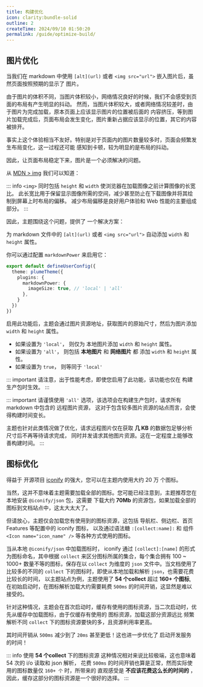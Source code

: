 ```yaml
---
title: 构建优化
icon: clarity:bundle-solid
outline: 2
createTime: 2024/09/10 01:50:20
permalink: /guide/optimize-build/
---
```


## 图片优化 <Badge type="warning" text="试验性" />

当我们在 markdown 中使用 `[alt](url)` 或者 `<img src="url">` 嵌入图片后，虽然页面按照预期的显示了
图片。

由于图片的体积不同，当图片体积较小，网络情况良好的时候，我们不会感受到页面的布局有产生明显的抖动。
然而，当图片体积较大，或者网络情况较差时，由于图片为完成加载，原本页面上应该显示图片的位置被后面的
内容挤压，等到图片加载完成后，页面布局会发生变化，图片重新占据应该显示的位置，其它的内容被排开。

事实上这个体验相当不友好。特别是对于页面内的图片数量较多时，页面会频繁发生布局变化，这一过程还可能
感知到卡顿，较为明显的是布局的抖动。

因此，让页面布局稳定下来，图片是一个必须解决的问题。

从 [MDN > img](https://developer.mozilla.org/zh-CN/docs/Web/HTML/Element/img#height) 我们可以知道：

::: info
`<img>` 同时包括 `height` 和 `width` 使浏览器在加载图像之前计算图像的长宽比。
此长宽比用于保留显示图像所需的空间，减少甚至防止在下载图像并将其绘制到屏幕上时布局的偏移。
减少布局偏移是良好用户体验和 Web 性能的主要组成部分。
:::

因此，主题围绕这个问题，提供了 一个解决方案：

为 markdown 文件中的 `[alt](url)` 或者 `<img src="url">` 自动添加 `width` 和 `height` 属性。

你可以通过配置 `markdownPower` 来启用它：

```ts
export default defineUserConfig({
  theme: plumeTheme({
    plugins: {
      markdownPower: {
        imageSize: true, // 'local' | 'all'
      },
    }
  })
})
```

启用此功能后，主题会通过图片资源地址，获取图片的原始尺寸，然后为图片添加 `width` 和 `height` 属性。

- 如果设置为 `'local'`， 则仅为 本地图片添加 `width` 和 `height` 属性。
- 如果设置为 `'all'`， 则包括 __本地图片__ 和 __网络图片__ 都 添加 `width` 和 `height` 属性。
- 如果设置为 `true`， 则等同于 `'local'`

::: important
请注意，出于性能考虑，即使您启用了此功能，该功能也仅在 构建生产包时生效。
:::

::: important
请谨慎使用 `'all'` 选项，该选项会在构建生产包时，请求所有 markdown 中包含的 远程图片资源，
这对于包含较多图片资源的站点而言，会使得构建时间变长。

主题也针对此类情况做了优化，请求远程图片仅在获取 __几 KB__ 的数据包足够分析尺寸后不再等待请求完成，
同时并发请求其他图片资源。这在一定程度上能够改善构建时间。
:::

## 图标优化

得益于 开源项目 [iconify](https://icon-sets.iconify.design/) 的强大，您可以在主题内使用大约 20 万 个图标。

当然，这并不意味着主题需要加载全部的图标。您可能已经注意到，主题推荐您在本地安装 `@iconify/json` 包，这需要
下载大约 __70Mb__ 的资源包，如果加载全部的图标到文档站点中，这太大太大了。

但请放心，主题仅会加载您有使用到的图标资源，这包括 导航栏、侧边栏、首页 Features 等配置中的 iconify 图标，
以及通过语法糖 `:[collect:name]:` 和 组件 `<Icon name="icon_name" />` 等各种方式使用的图标。

当从本地 `@iconify/json` 中加载图标时， iconify 通过 `[collect]:[name]` 的形式为图标命名，其中根据
`collect` 来区分图标所属的集合，每个集合拥有  100 ~ 1000+ 数量不等的图标，保存在以 `collect` 为维度的 `json`
文件中。当文档使用了比较多的不同的 `collect` 下的图标时，即使从本地加载和解析 `json`，也需要花费比较长的时间，
以主题站点为例，主题使用了 __54 个collect__ 超过 __160+ 个图标__, 在初始启动时，在图标解析加载大约需要耗费 `500ms`
的时间开销，这显然是难以接受的。

针对这种情况，主题会在首次启动时，缓存有使用的图标资源，当二次启动时，优先从缓存中加载图标，由于仅缓存有使用的
图标资源，加载这部分资源远比 频繁解析不同 `collect` 下的图标资源要快的多，且资源利用率更高。

其时间开销从 `500ms` 减少到了 `20ms` 甚至更低！这也进一步优化了 启动开发服务的时间！

::: info
使用 __54 个collect__ 下的图标资源 这种情况相对来说比较极端，这也意味着 54 次的 i/o 读取和 json 解析，
花费 `500ms` 的时间开销也算是正常，然而实际使用的图标数量仅 `160+ 个` 时，所带来的 直观感受是
__不应该花费这么长的时间的__ ，因此，缓存这部分的图标资源是一个很好的选择。
:::
